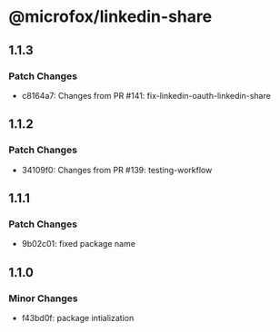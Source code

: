 # @microfox/linkedin-share

## 1.1.3

### Patch Changes

- c8164a7: Changes from PR #141: fix-linkedin-oauth-linkedin-share

## 1.1.2

### Patch Changes

- 34109f0: Changes from PR #139: testing-workflow

## 1.1.1

### Patch Changes

- 9b02c01: fixed package name

## 1.1.0

### Minor Changes

- f43bd0f: package intialization

